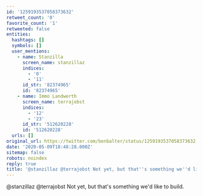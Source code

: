 ```yaml
---
id: '1259193537058373632'
retweet_count: '0'
favorite_count: '1'
retweeted: false
entities:
  hashtags: []
  symbols: []
  user_mentions:
    - name: Stanzilla
      screen_name: stanzillaz
      indices:
        - '0'
        - '11'
      id_str: '82374965'
      id: '82374965'
    - name: Immo Landwerth
      screen_name: terrajobst
      indices:
        - '12'
        - '23'
      id_str: '512620228'
      id: '512620228'
  urls: []
original_url: https://twitter.com/benbalter/status/1259193537058373632
date: '2020-05-09T18:48:28.000Z'
sitemap: false
robots: noindex
reply: true
title: '@stanzillaz @terrajobst Not yet, but that''s something we''d like to build.'
---
```


@stanzillaz @terrajobst Not yet, but that's something we'd like to build.